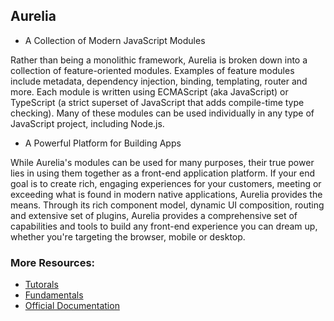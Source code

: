 ## Aurelia

- A Collection of Modern JavaScript Modules

Rather than being a monolithic framework, Aurelia is broken down into a collection of feature-oriented modules. Examples of feature modules include metadata, dependency injection, binding, templating, router and more. Each module is written using ECMAScript (aka JavaScript) or TypeScript (a strict superset of JavaScript that adds compile-time type checking). Many of these modules can be used individually in any type of JavaScript project, including Node.js.

- A Powerful Platform for Building Apps

While Aurelia's modules can be used for many purposes, their true power lies in using them together as a front-end application platform. If your end goal is to create rich, engaging experiences for your customers, meeting or exceeding what is found in modern native applications, Aurelia provides the means. Through its rich component model, dynamic UI composition, routing and extensive set of plugins, Aurelia provides a comprehensive set of capabilities and tools to build any front-end experience you can dream up, whether you're targeting the browser, mobile or desktop.

### More Resources:

- [Tutorals](https://aurelia.io/docs/tutorials)
- [Fundamentals](https://aurelia.io/docs/fundamentals)
- [Official Documentation](https://aurelia.io/docs)
